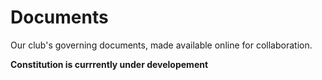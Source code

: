 # Documents

Our club's governing documents, made available online for collaboration.

__Constitution is currrently under developement__
